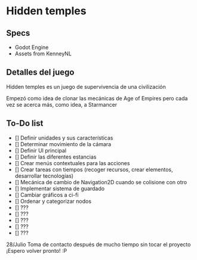 # Hidden temples

## Specs

- Godot Engine
- Assets from KenneyNL

## Detalles del juego

Hidden temples es un juego de supervivencia de una civilización

Empezó como idea de clonar las mecánicas de Age of Empires pero cada vez se acerca más, como idea, a Starmancer

## To-Do list

- [] Definir unidades y sus características
- [] Determinar movimiento de la cámara
- [] Definir UI principal
- [] Definir las diferentes estancias
- [] Crear menús contextuales para las acciones
- [] Crear tareas con tiempos (recoger recursos, crear elementos, desarrollar tecnologías)
- [] Mecánica de cambio de Navigation2D cuando se colisione con otro
- [] Implementar sistema de guardado
- [] Cambiar gráficos a ci-fi
- [] Ordenar y categorizar nodos
- [] ???
- [] ???
- [] ???
- [] ???
- [] ???

28/Julio Toma de contacto después de mucho tiempo sin tocar el proyecto
¡Espero volver pronto! :P
